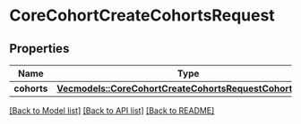 # CoreCohortCreateCohortsRequest

## Properties

Name | Type | Description | Notes
------------ | ------------- | ------------- | -------------
**cohorts** | [**Vec<models::CoreCohortCreateCohortsRequestCohortsInner>**](core_cohort_create_cohorts_request_cohorts_inner.md) |  | 

[[Back to Model list]](../README.md#documentation-for-models) [[Back to API list]](../README.md#documentation-for-api-endpoints) [[Back to README]](../README.md)


